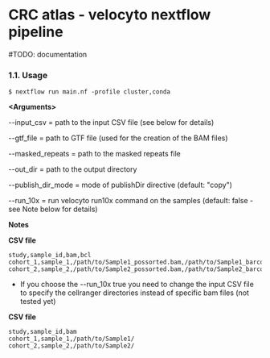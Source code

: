 # CRC atlas - velocyto nextflow pipeline

#TODO: documentation
### 1.1. Usage
```
$ nextflow run main.nf -profile cluster,conda
```

**\<Arguments\>**

--input_csv           = path to the input CSV file (see below for details)

--gtf_file            = path to GTF file (used for the creation of the BAM files)

--masked_repeats      = path to the masked repeats file

--out_dir             = path to the output directory

--publish_dir_mode    = mode of publishDir directive (default: "copy")

--run_10x             = run velocyto run10x command on the samples (default: false - see Note below for details)

**Notes**

**CSV file**
```
study,sample_id,bam,bcl
cohort_1,sample_1,/path/to/Sample1_possorted.bam,/path/to/Sample1_barcodes.tsv
cohort_2,sample_2,/path/to/Sample2_possorted.bam,/path/to/Sample2_barcodes.tsv

```

* If you choose the --run_10x true you need to change the input CSV file to specify the cellranger directories instead of specific bam files (not tested yet)

**CSV file**
```
study,sample_id,bam
cohort_1,sample_1,/path/to/Sample1/
cohort_2,sample_2,/path/to/Sample2/

```